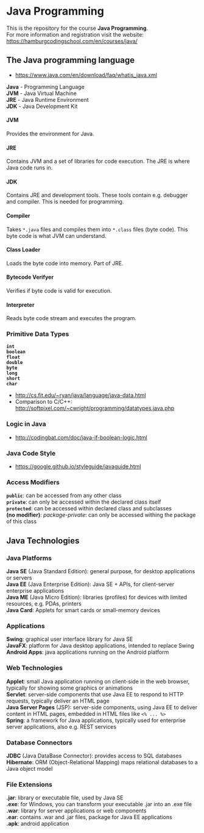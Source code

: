 # Java Programming

This is the repository for the course **Java Programming**.  
For more information and registration visit the website: https://hamburgcodingschool.com/en/courses/java/

## The Java programming language

- https://www.java.com/en/download/faq/whatis_java.xml

**Java** - Programming Language  
**JVM** - Java Virtual Machine  
**JRE** - Java Runtime Environment  
**JDK** - Java Development Kit

#### JVM
Provides the environment for Java.

#### JRE
Contains JVM and a set of libraries for code execution. The JRE is where Java code runs in.

#### JDK
Contains JRE and development tools. These tools contain e.g. debugger and compiler. This is needed for programming.

#### Compiler
Takes `*.java` files and compiles them into `*.class` files (byte code). This byte code is what JVM can understand.

#### Class Loader
Loads the byte code into memory. Part of JRE.

#### Bytecode Verifyer
Verifies if byte code is valid for execution.

#### Interpreter
Reads byte code stream and executes the program.

### Primitive Data Types

**`int`**  
**`boolean`**  
**`float`**  
**`double`**  
**`byte`**  
**`long`**  
**`short`**  
**`char`**  

- http://cs.fit.edu/~ryan/java/language/java-data.html
- Comparison to C/C++: http://softpixel.com/~cwright/programming/datatypes.java.php

### Logic in Java

- http://codingbat.com/doc/java-if-boolean-logic.html

### Java Code Style

- https://google.github.io/styleguide/javaguide.html

### Access Modifiers

**`public`**: can be accessed from any other class  
**`private`**: can only be accessed within the declared class itself  
**`protected`**: can be accessed within declared class and subclasses  
**(no modifier)**: *package-private*: can only be accessed withing the package of this class  

## Java Technologies

### Java Platforms

**Java SE** (Java Standard Edition): general purpose, for desktop applications or servers  
**Java EE** (Java Enterprise Edition): Java SE + APIs, for client-server enterprise applications  
**Java ME** (Java Micro Edition): libraries (profiles) for devices with limited resources, e.g. PDAs, printers  
**Java Card**: Applets for smart cards or small-memory devices  

### Applications

**Swing**: graphical user interface library for Java SE  
**JavaFX**: platform for Java desktop applications, intended to replace Swing  
**Android Apps**: java applications running on the Android platform  

### Web Technologies

**Applet**: small Java application running on client-side in the web browser, typically for showing some graphics or animations   
**Servlet**: server-side components that use Java EE to respond to HTTP requests, typically deliver an HTML page  
**Java Server Pages** (JSP): server-side components, using Java EE to deliver content in HTML pages, embedded in HTML files like `<% ... %>`  
**Spring**: a framework for Java applications, typically used for enterprise server applications, also e.g. REST services  

### Database Connectors

**JDBC** (Java DataBase Connector): provides access to SQL databases  
**Hibernate**: ORM (Object-Relational Mapping) maps relational databases to a Java object model  

### File Extensions

**.jar**: library or executable file, used by Java SE  
**.exe**: for Windows, you can transform your executable .jar into an .exe file   
**.war**: library for server applications or web components  
**.ear**: contains .war and .jar files, package for Java EE applications  
**.apk**: android application  
